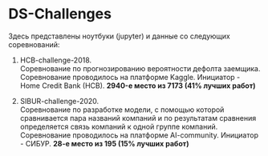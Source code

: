 # DS-Challenges

Здесь представлены ноутбуки (jupyter) и данные со следующих соревнований:

1. HCB-challenge-2018.  
Соревнование по прогнозированию вероятности дефолта заемщика. Соревнование проводилось на платформе Kaggle. Инициатор - Home Credit Bank (HCB). **2940-е место из 7173 (41% лучших работ)**

2. SIBUR-challenge-2020.  
Соревнование по разработке модели, с помощью которой сравнивается пара названий компаний и по результатам сравнения определяется связь компаний к одной группе компаний. Соревнование проводилось на платформе AI-community. Инициатор - СИБУР. **28-е место из 195 (15% лучших работ)**
